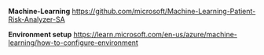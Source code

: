 **Machine-Learning**
https://github.com/microsoft/Machine-Learning-Patient-Risk-Analyzer-SA

**Environment setup**
https://learn.microsoft.com/en-us/azure/machine-learning/how-to-configure-environment
